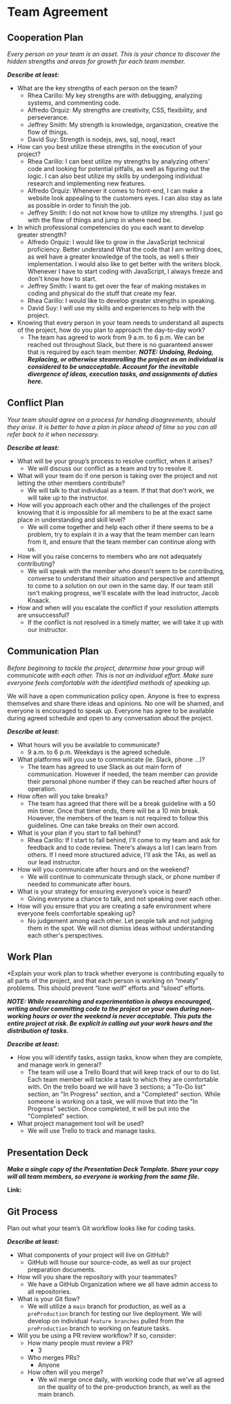 # Team Agreement

## Cooperation Plan

*Every person on your team is an asset. This is your chance to discover the hidden strengths and areas for growth for each team member.*

***Describe at least:***

- What are the key strengths of each person on the team?
  - Rhea Carillo: My key strengths are with debugging, analyzing systems, and commenting code.
  - Alfredo Orquiz: My strengths are creativity, CSS, flexibility, and perseverance.
  - Jeffrey Smith: My strength is knowledge, organization, creative the flow of things.
  - David Suy: Strength is nodejs, aws, sql, nosql, react
- How can you best utilize these strengths in the execution of your project?
  - Rhea Carillo: I can best utilize my strengths by analyzing others' code and looking for potential pitfalls, as well as figuring out the logic. I can also best utilize my skills by undergoing individual research and implementing new features.
  - Alfredo Orquiz: Whenever it comes to front-end, I can make a website look appealing to the customers eyes. I can also stay as late as possible in order to finish the job.
  - Jeffrey Smith: I do not not know how to utilize my strengths. I just go with the flow of things and jump in where need be.
- In which professional competencies do you each want to develop greater strength?
  - Alfredo Orquiz: I would like to grow in the JavaScript technical proficiency. Better understand What the code that I am writing does, as well have a greater knowledge of the tools, as well s their implementation. I would also like to get better with the writers block. Whenever I have to start coding with JavaScript, I always freeze and don't know how to start.
  - Jeffrey Smith: I want to get over the fear of making mistakes in coding and physical do the stuff that create my fear.
  - Rhea Carillo: I would like to develop greater strengths in speaking.
  - David Suy: I will use my skills and experiences to help with the project.
- Knowing that every person in your team needs to understand all aspects of the project, how do you plan to approach the day-to-day work?
  - The team has agreed to work from 9 a.m. to 6 p.m. We can be reached out throughout Slack, but there is no guaranteed answer that is required by each team member.
***NOTE: Undoing, Redoing, Replacing, or otherwise steamrolling the project as an individual is considered to be unacceptable. Account for the inevitable divergence of ideas, execution tasks, and assignments of duties here.***

## Conflict Plan

*Your team should agree on a process for handing disagreements, should they arise. It is better to have a plan in place ahead of time so you can all refer back to it when necessary.*

***Describe at least:***

- What will be your group’s process to resolve conflict, when it arises?
  - We will discuss our conflict as a team and try to resolve it.
- What will your team do if one person is taking over the project and not letting the other members contribute?
  - We will talk to that individual as a team. If that that don't work, we will take up to the instructor.
- How will you approach each other and the challenges of the project knowing that it is impossible for all members to be at the exact same place in understanding and skill level?
  - We will come together and help each other if there seems to be a problem, try to explain it in a way that the team member can learn from it, and ensure that the team member can continue along with us.
- How will you raise concerns to members who are not adequately contributing?
  - We will speak with the member who doesn't seem to be contributing, converse to understand their situation and perspective and attempt to come to a solution on our own in the same day. If our team still isn't making progress, we'll escalate with the lead instructor, Jacob Knaack.
- How and when will you escalate the conflict if your resolution attempts are unsuccessful?
  - If the conflict is not resolved in a timely matter, we will take it up with our instructor.
  
## Communication Plan

*Before beginning to tackle the project, determine how your group will communicate with each other. This is not an individual effort. Make sure everyone feels comfortable with the identified methods of speaking up.*

We will have a open communication policy open. Anyone is free to express themselves and share there ideas and opinions. No one will be shamed, and everyone is encouraged to speak up. Everyone has agree to be available during agreed schedule and open to any conversation about the project.

***Describe at least:***

- What hours will you be available to communicate?
  - 9 a.m. to 6 p.m. Weekdays is the agreed schedule.
- What platforms will you use to communicate (ie. Slack, phone …)?
  - The team has agreed to use Slack as out main form of communication. However if needed, the team member can provide their personal phone number if they can be reached after hours of operation.
- How often will you take breaks?
  - The team has agreed that there will be a break guideline with a 50 min timer. Once that timer ends, there will be a 10 min break. However, the members of the team is not required to follow this guidelines. One can take breaks on their own accord.
- What is your plan if you start to fall behind?
  - Rhea Carillo: If I start to fall behind, I'll come to my team and ask for feedback and to code review. There's always a lot I can learn from others. If I need more structured advice, I'll ask the TAs, as well as our lead instructor.
- How will you communicate after hours and on the weekend?
  - We will continue to communicate through slack, or phone number if needed to communicate after hours.
- What is your strategy for ensuring everyone’s voice is heard?
  - Giving everyone a chance to talk, and not speaking over each other.
- How will you ensure that you are creating a safe environment where everyone feels comfortable speaking up?
  - No judgement among each other. Let people talk and not judging them in the spot. We will not dismiss ideas without understanding each other's perspectives.

## Work Plan

*Explain your work plan to track whether everyone is contributing equally to all parts of the project, and that each person is working on “meaty” problems. This should prevent “lone wolf” efforts and “siloed” efforts.

***NOTE: While researching and experimentation is always encouraged, writing and/or committing code to the project on your own during non-working hours or over the weekend is never acceptable. This puts the entire project at risk. Be explicit in calling out your work hours and the distribution of tasks.***

***Describe at least:***

- How you will identify tasks, assign tasks, know when they are complete, and manage work in general?
  - The team will use a Trello Board that will keep track of our to do list. Each team member will tackle a task to which they are comfortable with. On the trello board we will have 3 sections; a "To-Do list" section, an "In Progress" section, and a "Completed" section. While someone is working on a task, we will move that into the "In Progress" section. Once completed, it will be put into the "Completed" section.
- What project management tool will be used?
  - We will use Trello to track and manage tasks.

## Presentation Deck

***Make a single copy of the Presentation Deck Template. Share your copy will all team members, so everyone is working from the same file.***

**Link:**

## Git Process

Plan out what your team’s Git workflow looks like for coding tasks.

***Describe at least:***

- What components of your project will live on GitHub?
  - GitHub will house our source-code, as well as our project preparation documents.
- How will you share the repository with your teammates?
  - We have a GitHub Organization where we all have admin access to all repositories.
- What is your Git flow?
  - We will utilize a `main` branch for production, as well as a `preProduction` branch for testing our live deployment. We will develop on individual `feature branches` pulled from the `preProduction` branch to working on feature tasks.
- Will you be using a PR review workflow? If so, consider:
  - How many people must review a PR?
    - 3
  - Who merges PRs?
    - Anyone
  - How often will you merge?
    - We wil merge once daily, with working code that we've all agreed on the quality of to the pre-production branch, as well as the main branch.
